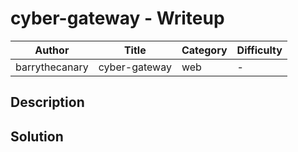 # cyber-gateway - Writeup

| Author           | Title             | Category   | Difficulty |
|------------------|-------------------|------------|------------|
| barrythecanary | cyber-gateway | web | - |

## Description

## Solution
